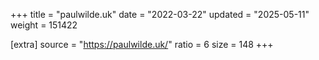 +++
title = "paulwilde.uk"
date = "2022-03-22"
updated = "2025-05-11"
weight = 151422

[extra]
source = "https://paulwilde.uk/"
ratio = 6
size = 148
+++
